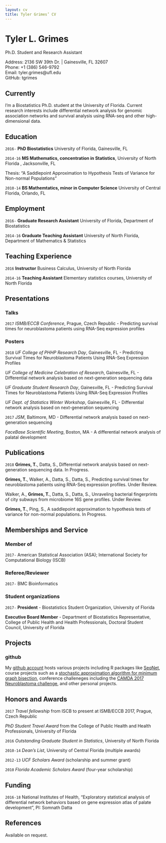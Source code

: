 ```yaml
---
layout: cv
title: Tyler Grimes’ CV
---
```

# Tyler L. Grimes
Ph.D. Student and Research Assistant

<div id="webaddress">
Address: <i class="fa fa-home" aria-hidden="true"></i>
2136 SW 39th Dr. | Gainesville, FL 32607
</div>

<div id="webaddress">
Phone: <i class="fa fa-phone" aria-hidden="true"></i>
+1 (386) 546-9792
</div>

<div id="webaddress">
Email: <i class="fa fa-envelope" aria-hidden="true"></i>
tyler.grimes@ufl.edu
</div>

<div id="webaddress">
GitHub: <i class="fa fa-github"></i> tgrimes
</div>


## Currently

I’m a Biostatistics Ph.D. student at the University of Florida. Current research interests include differential network analysis for genomic association networks and survival analysis using RNA-seq and other high-dimensional data.

## Education

`2016-` 
**PhD Biostatistics** University of Florida, Gainesville, FL

`2014-16` 
**MS Mathematics, concentration in Statistics**, University of North Florida , Jacksonville, FL

Thesis: “A Saddlepoint Approximation to Hypothesis Tests of Variance for Non-normal Populations”

`2010-14` 
**BS Mathemtatics, minor in Computer Science** University of Central Florida, Orlando, FL


## Employment

`2016-`
**Graduate Research Assistant** University of Florida, Department of Biostatistics

`2014-16`
**Graduate Teaching Assistant** University of North Florida, Department of Mathematics & Statistics

## Teaching Experience

`2016`
**Instructor** Business Calculus, University of North Florida

`2014-16`
**Teaching Assistant** Elementary statistics courses, University of North Florida

## Presentations

### Talks

`2017`
*ISMB/ECCB Conference*, Prague, Czech Republic - Predicting survival times for neuroblastoma patients using RNA-Seq expression profiles 

### Posters

`2018`
*UF College of PHHP Research Day*, Gainesville, FL - Predicting Survival Times for Neuroblastoma Patients Using RNA-Seq Expression Profiles

*UF College of Medicine Celebration of Research*, Gainesville, FL - Differential network analysis based on next-generation sequencing data

*UF Graduate Student Research Day*, Gainesville, FL - Predicting Survival Times for Neuroblastoma Patients Using RNA-Seq Expression Profiles

*UF Dept. of Statistics Winter Workshop*, Gainesville, FL - Differential network analysis based on next-generation sequencing

`2017`
*JSM*, Baltimore, MD - Differential network analysis based on next-generation sequencing

*FaceBase Scientific Meeting*, Boston, MA - A differential network analysis of palatal development

## Publications

<!-- ### Journals -->

`2018`
**Grimes, T.**, Datta, S., Differential network analysis based on next-generation sequencing data. In Progress.

**Grimes, T.**, Walker, A., Datta, S., Datta, S., Predicting survival times for neuroblastoma patients using RNA-Seq expression profiles. Under Review.

Walker, A., **Grimes, T.**, Datta, S., Datta, S., Unraveling bacterial fingerprints of city subways from microbiome 16S gene profiles. Under Review.

**Grimes, T.**, Ping, S., A saddlepoint approximation to hypothesis tests of variance for non-normal populations. In Progress.


## Memberships and Service

### Member of

`2017-`
American Statistical Association (ASA); International Society for Computational Biology (ISCB)

### Referee/Reviewer

`2017-`
BMC Bioinformatics


### Student organizations

`2017-`
**President** - Biostatistics Student Organization, University of Florida

**Executive Board Member** - Department of Biostatistics Representative, College of Public Health and Health Professionals, Doctoral Student Council, University of Florida

## Projects

### github

My [github account](https://github.com/tgrimes) hosts various projects including R packages like [SeqNet](https://github.com/tgrimes/SeqNet), course projects such as a [stochastic approximation algorithm for minimum graph bisection](https://github.com/tgrimes/UF-PHC6068/blob/master/Project/SAA_and_SAMC_for_minimum_graph_bisection.pdf), conference challeneges including the [CAMDA 2017 Neuroblastoma challenge](https://github.com/tgrimes/CAMDA-2017---Neuroblastoma), and other personal projects.

## Honors and Awards

`2017`
*Travel fellowship* from ISCB to present at ISMB/ECCB 2017, Prague, Czech Republic

*PhD Student Travel Award* from the College of Public Health and Health Professionals, University of Florida

`2016`
*Outstanding Graduate Student in Statistics*, University of North Florida

`2010-14`
*Dean’s List*, University of Central Florida (multiple awards)

`2012-13`
*UCF Scholars Award* (scholarship and summer grant)

`2010`
*Florida Academic Scholars Award* (four-year scholarship)


## Funding

`2016-18`
National Institutes of Health, “Exploratory statistical analysis of differential network behaviors based on gene expression atlas of palate development”, PI: Somnath Datta


## References

Available on request.

<!-- ### Footer

Last updated: April 21, 2018 -->
